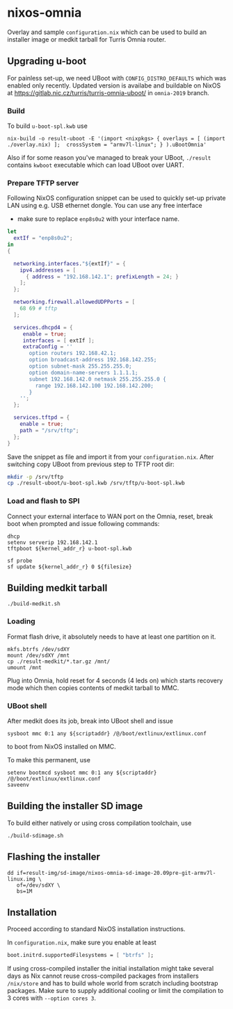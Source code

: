 # nixos-omnia

Overlay and sample `configuration.nix` which can be used to build an installer
image or medkit tarball for Turris Omnia router.

## Upgrading u-boot

For painless set-up, we need UBoot with `CONFIG_DISTRO_DEFAULTS`
which was enabled only recently. Updated version is availabe and buildable on NixOS
at https://gitlab.nic.cz/turris/turris-omnia-uboot/ in `omnia-2019` branch.

### Build

To build `u-boot-spl.kwb` use

```
nix-build -o result-uboot -E '(import <nixpkgs> { overlays = [ (import ./overlay.nix) ];  crossSystem = "armv7l-linux"; } ).uBootOmnia'
```

Also if for some reason you've managed to break your UBoot, `./result` contains `kwboot` executable
which can load UBoot over UART.

### Prepare TFTP server

Following NixOS configuration snippet can be used to quickly set-up
private LAN using e.g. USB ethernet dongle. You can use any free interface
- make sure to replace `enp8s0u2` with your interface name.

```nix
let
  extIf = "enp8s0u2";
in
{

  networking.interfaces."${extIf}" = {
    ipv4.addresses = [
      { address = "192.168.142.1"; prefixLength = 24; }
    ];
  };

  networking.firewall.allowedUDPPorts = [
    68 69 # tftp
  ];

  services.dhcpd4 = {
     enable = true;
     interfaces = [ extIf ];
     extraConfig = ''
       option routers 192.168.42.1;
       option broadcast-address 192.168.142.255;
       option subnet-mask 255.255.255.0;
       option domain-name-servers 1.1.1.1;
       subnet 192.168.142.0 netmask 255.255.255.0 {
         range 192.168.142.100 192.168.142.200;
       }
    '';
  };

  services.tftpd = {
    enable = true;
    path = "/srv/tftp";
  };
}
```

Save the snippet as file and import it from your `configuration.nix`. After switching copy UBoot from previous step to TFTP root dir:

```bash
mkdir -p /srv/tftp
cp ./result-uboot/u-boot-spl.kwb /srv/tftp/u-boot-spl.kwb
```

### Load and flash to SPI

Connect your external interface to WAN port on the Omnia, reset, break boot when prompted and
issue following commands:

```
dhcp
setenv serverip 192.168.142.1
tftpboot ${kernel_addr_r} u-boot-spl.kwb

sf probe
sf update ${kernel_addr_r} 0 ${filesize}
```

## Building medkit tarball

```
./build-medkit.sh
```

### Loading

Format flash drive, it absolutely needs to have at least one partition on it.

```
mkfs.btrfs /dev/sdXY
mount /dev/sdXY /mnt
cp ./result-medkit/*.tar.gz /mnt/
umount /mnt
```

Plug into Omnia, hold reset for 4 seconds (4 leds on) which starts
recovery mode which then copies contents of medkit tarball to MMC.

### UBoot shell

After medkit does its job, break into UBoot shell and issue

```
sysboot mmc 0:1 any ${scriptaddr} /@/boot/extlinux/extlinux.conf
```

to boot from NixOS installed on MMC.

To make this permanent, use

```
setenv bootmcd sysboot mmc 0:1 any ${scriptaddr} /@/boot/extlinux/extlinux.conf
saveenv
```

## Building the installer SD image

To build either natively or using cross compilation toolchain, use

```
./build-sdimage.sh
```

## Flashing the installer

```
dd if=result-img/sd-image/nixos-omnia-sd-image-20.09pre-git-armv7l-linux.img \
   of=/dev/sdXY \
   bs=1M
```

## Installation

Proceed according to standard NixOS installation instructions.

In `configuration.nix`, make sure you enable at least

```nix
boot.initrd.supportedFilesystems = [ "btrfs" ];
```

If using cross-compiled installer the initial installation might take several days
as Nix cannot reuse cross-compiled packages from installers `/nix/store` and
has to build whole world from scratch including bootstrap packages. Make sure to
supply additional cooling or limit the compilation to 3 cores with `--option cores 3`.
